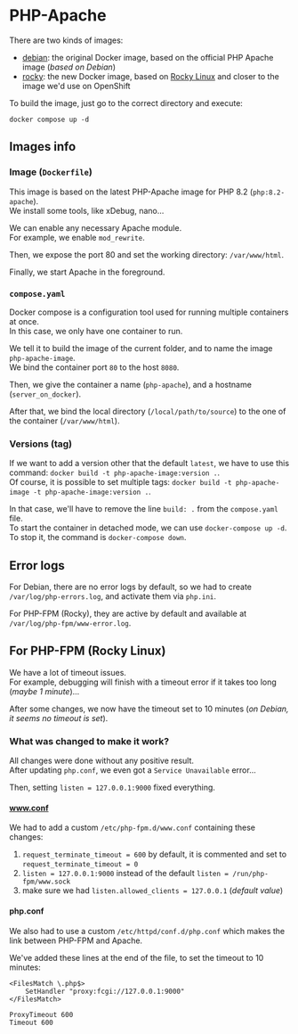 # PHP-Apache

There are two kinds of images:

- [debian](debian): the original Docker image, based on the official PHP Apache image (_based on Debian_)
- [rocky](rocky): the new Docker image, based on [Rocky Linux](https://rockylinux.org) and closer to the image we'd use on OpenShift

To build the image, just go to the correct directory and execute:

```shell
docker compose up -d
```

## Images info

### Image (`Dockerfile`)
This image is based on the latest PHP-Apache image for PHP 8.2 (`php:8.2-apache`).  
We install some tools, like xDebug, nano…

We can enable any necessary Apache module.  
For example, we enable `mod_rewrite`.

Then, we expose the port 80 and set the working directory: `/var/www/html`.

Finally, we start Apache in the foreground.

### `compose.yaml`
Docker compose is a configuration tool used for running multiple containers at once.  
In this case, we only have one container to run.

We tell it to build the image of the current folder, and to name the image `php-apache-image`.  
We bind the container port `80` to the host `8080`.

Then, we give the container a name (`php-apache`), and a hostname (`server_on_docker`).

After that, we bind the local directory (`/local/path/to/source`) to the one of the container (`/var/www/html`).

### Versions (tag)
If we want to add a version other that the default `latest`, we have to use this command: `docker build -t php-apache-image:version .`.  
Of course, it is possible to set multiple tags: `docker build -t php-apache-image -t php-apache-image:version .`.

In that case, we'll have to remove the line `build: .` from the `compose.yaml` file.  
To start the container in detached mode, we can use `docker-compose up -d`.  
To stop it, the command is `docker-compose down`.

## Error logs

For Debian, there are no error logs by default, so we had to create `/var/log/php-errors.log`, and activate them via `php.ini`.

For PHP-FPM (Rocky), they are active by default and available at `/var/log/php-fpm/www-error.log`.

## For PHP-FPM (Rocky Linux)

We have a lot of timeout issues.  
For example, debugging will finish with a timeout error if it takes too long (_maybe 1 minute_)...

After some changes, we now have the timeout set to 10 minutes (_on Debian, it seems no timeout is set_).

### What was changed to make it work?

All changes were done without any positive result.  
After updating `php.conf`, we even got a `Service Unavailable` error...

Then, setting `listen = 127.0.0.1:9000` fixed everything.

#### www.conf

We had to add a custom `/etc/php-fpm.d/www.conf` containing these changes:

1. `request_terminate_timeout = 600` by default, it is commented and set to `request_terminate_timeout = 0`
2. `listen = 127.0.0.1:9000` instead of the default `listen = /run/php-fpm/www.sock`
3. make sure we had `listen.allowed_clients = 127.0.0.1` (_default value_)

#### php.conf

We also had to use a custom `/etc/httpd/conf.d/php.conf` which makes the link between PHP-FPM and Apache.

We've added these lines at the end of the file, to set the timeout to 10 minutes:

```
<FilesMatch \.php$>
    SetHandler "proxy:fcgi://127.0.0.1:9000"
</FilesMatch>

ProxyTimeout 600
Timeout 600
```
